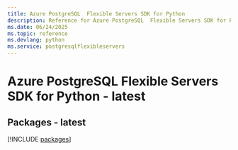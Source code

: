 ```yaml
---
title: Azure PostgreSQL  Flexible Servers SDK for Python
description: Reference for Azure PostgreSQL  Flexible Servers SDK for Python
ms.date: 06/24/2025
ms.topic: reference
ms.devlang: python
ms.service: postgresqlflexibleservers
---
```

# Azure PostgreSQL  Flexible Servers SDK for Python - latest
## Packages - latest
[!INCLUDE [packages](postgresql--flexible-servers-index.md)]